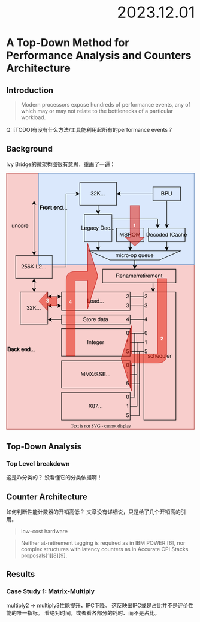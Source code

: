 <div style="text-align:right; font-size:3em;">2023.12.01</div>

# A Top-Down Method for Performance Analysis and Counters Architecture

## Introduction

> Modern processors expose hundreds of performance events,
> any of which may or may not relate to the bottlenecks of a particular workload.

Q: [TODO]有没有什么方法/工具能利用起所有的performance events？

## Background

Ivy Bridge的微架构图很有意思，重画了一遍：

![](./2015.top_down.yasin.ispass.232/ivy_bridge_uarch.svg)

## Top-Down Analysis

### Top Level breakdown

这是咋分类的？
没看懂它的分类依据啊！

## Counter Architecture

如何判断性能计数器的开销高低？
文章没有详细说，只是给了几个开销高的引用。

> low-cost hardware

> Neither at-retirement tagging is required as in IBM POWER [6],
> nor complex structures with latency counters as in Accurate CPI Stacks proposals[1][8][9].

## Results

### Case Study 1: Matrix-Multiply

multiply2 => multiply3性能提升，IPC下降。
这反映出IPC或是占比并不是评价性能的唯一指标。
看绝对时间，或者看各部分的耗时、而不是占比。
